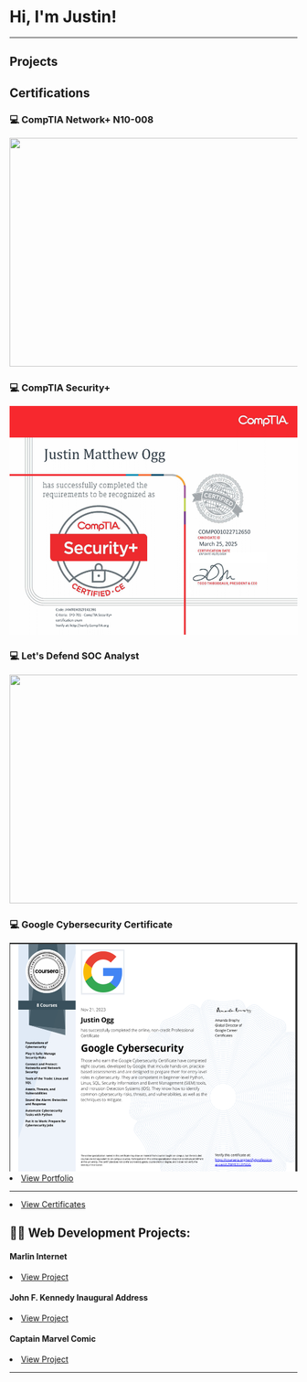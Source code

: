 <h1>Hi, I'm Justin! </h1>

 <hr>

 <h2> Projects </h2>


 <h2> Certifications </h2>

 <h3> 💻 CompTIA Network+ N10-008 </h3>

<img src="[https://github.com/jogg7/Certificates-Certifications/blob/main/Google%20cybersecurity%20Cert%20SS.png](https://github.com/jogg7/Certificates-Certifications/blob/main/CompTIA%20Network%2B%20ce%20certificate.pdf)" width="600" height="400">

<h3> 💻 CompTIA Security+ </h3>

<img src="https://github.com/jogg7/Certificates-Certifications/blob/a69bd625d449e1951ef5bb6ff43959595c6b46da/CompTIA%20Security%2B%20ce%20certificate%20(1)-1.png" width="600" height="400">

<h3> 💻 Let's Defend SOC Analyst </h3>

<img src="[https://github.com/jogg7/Certificates-Certifications/blob/main/Google%20cybersecurity%20Cert%20SS.png](https://github.com/jogg7/Certificates-Certifications/blob/main/4db429a9-6899-40c9-8d06-5eff3b412640.png)" width="600" height="400">

<h3> 💻 Google Cybersecurity Certificate </h3>

<img src="https://github.com/jogg7/Certificates-Certifications/blob/main/Google%20cybersecurity%20Cert%20SS.png" width="600" height="400">

<li><a href="https://github.com/jogg7/google-cybersecurity-certificate">View Portfolio</a></li>

 <hr>

<li><a href="https://github.com/jogg7/Certificates-Certifications">View Certificates</a></li>



<h2>👨‍💻 Web Development Projects:</h2>

<h4>Marlin Internet</h4>

<li><a href="https://github.com/jogg7/Marlin-Internet">View Project</a></li>

<h4>John F. Kennedy Inaugural Address</h4>

<li><a href="https://github.com/jogg7/John-F.-Kennedy-Inaugural-Address">View Project</a></li>

<h4>Captain Marvel Comic</h4>

<li><a href="https://github.com/jogg7/Captain-Marvel-Comic-Website">View Project</a></li>

 <hr>



